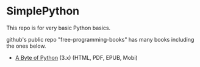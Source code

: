 # SimplePython

This repo is for very basic Python basics.

github's public repo "free-programming-books" has many books including the ones below.

* [A Byte of Python](https://python.swaroopch.com) (3.x) (HTML, PDF, EPUB, Mobi) 